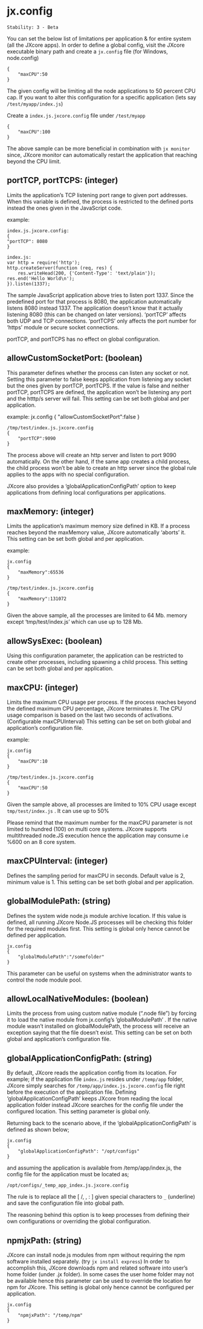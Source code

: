 # jx.config

    Stability: 3 - Beta

You can set the below list of limitations per application & for entire system (all the JXcore apps). In order to define a global config, visit the JXcore executable binary path and create a `jx.config` file (for Windows, node.config)

    {
        "maxCPU":50
    }
    
The given config will be limiting all the node applications to 50 percent CPU cap. If you want to alter this configuration for a specific application (lets say `/test/myapp/index.js`)

Create a `index.js.jxcore.config` file under `/test/myapp`
    
    {
        "maxCPU":100
    }
    
The above sample can be more beneficial in combination with `jx monitor` since, JXcore monitor can automatically restart the application that reaching beyond the CPU limit.


## portTCP, portTCPS: (integer)

Limits the application’s TCP listening port range to given port addresses. When this variable is defined, the process is restricted to the defined ports instead the ones given in the JavaScript code. 

example:

    index.js.jxcore.config:
    {
    "portTCP": 8080
    }

    index.js:
    var http = require('http');
    http.createServer(function (req, res) {
        res.writeHead(200, {'Content-Type': 'text/plain'});
    res.end('Hello World\n');
    }).listen(1337);

The sample JavaScript application above tries to listen port 1337. Since the predefined port for that process is 8080, the application automatically listens 8080 instead 1337. The application doesn’t know that it actually listening 8080 (this can be changed on later versions).  ‘portTCP’ affects both UDP and TCP connections. ‘portTCPS’ only affects the port number for ‘https’ module or secure socket connections.

portTCP, and portTCPS has no effect on global configuration.


## allowCustomSocketPort: (boolean)

This parameter defines whether the process can listen any socket or not. Setting this parameter to false keeps application from listening any socket but the ones given by portTCP, portTCPS. If the value is false and neither portTCP, portTCPS are defined, the application won’t be listening any port and the htttp/s server will fail. This setting can be set both global and per application.


example:
    jx.config
    {
        "allowCustomSocketPort":false
    }

    /tmp/test/index.js.jxcore.config
    {
        "portTCP":9090
    }

The process above will create an http server and listen to port 9090 automatically. On the other hand, if the same app creates a child process, the child process won’t be able to create an http server since the global rule applies to the apps with no special configuration. 

JXcore also provides a ‘globalApplicationConfigPath’ option to keep applications from defining local configurations per applications.


## maxMemory: (integer)

Limits the application’s maximum memory size defined in KB. If a process reaches beyond the maxMemory value, JXcore automatically ‘aborts’ it. This setting can be set both global and per application.

example:

    jx.config
    {
        "maxMemory":65536
    }

    /tmp/test/index.js.jxcore.config
    {
        "maxMemory":131072
    }

Given the above sample, all the processes are limited to 64 Mb. memory except ‘tmp/test/index.js’ which can use up to 128 Mb. 


## allowSysExec: (boolean)

Using this configuration parameter, the application can be restricted to create other processes, including spawning a child process. This setting can be set both global and per application.


## maxCPU: (integer)

Limits the maximum CPU usage per process. If the process reaches beyond the defined maximum CPU percentage, JXcore terminates it. The CPU usage comparison is based on the last two seconds of activations. (Configurable maxCPUInterval) This setting can be set on both global and application’s configuration file. 

example:

    jx.config
    {
        "maxCPU":10
    }

    /tmp/test/index.js.jxcore.config
    {
        "maxCPU":50
    }

Given the sample above, all processes are limited to 10% CPU usage except `tmp/test/index.js` . It can use up to 50%

Please remind that the maximum number for the maxCPU parameter is not limited to hundred (100) on multi core systems. JXcore supports multithreaded node.JS execution hence the application may consume i.e %600 on an 8 core system. 


## maxCPUInterval: (integer)

Defines the sampling period for maxCPU in seconds. Default value is 2, minimum value is 1. This setting can be set both global and per application.


## globalModulePath: (string)

Defines the system wide node.js module archive location. If this value is defined, all running JXcore Node.JS processes will be checking this folder for the required modules first. This setting is global only hence cannot be defined per application.

    jx.config
    {
        "globalModulePath":"/somefolder"
    }

This parameter can be useful on systems when the administrator wants to control the node module pool.



## allowLocalNativeModules: (boolean)

Limits the process from using custom native module (“.node file”) by forcing it to load the native module from jx.config’s ’globalModulePath’ . If the native module wasn’t installed on globalModulePath, the process will receive an exception saying that the file doesn’t exist. This setting can be set on both global and application’s configuration file. 


## globalApplicationConfigPath: (string)

By default, JXcore reads the application config from its location. For example; if the application file `index.js` resides under `/temp/app` folder, JXcore simply searches for `/temp/app/index.js.jxcore.config` file right before the execution of the application file. Defining ‘globalApplicationConfigPath’ keeps JXcore from reading the local application folder instead JXcore searches for the config file under the configured location. This setting parameter is global only. 

Returning back to the scenario above, if the ‘globalApplicationConfigPath’ is defined as shown below;

    jx.config
    {
        "globalApplicationConfigPath": "/opt/configs"
    }

and assuming the application is available from /temp/app/index.js, the config file for the application must be located as;

`/opt/configs/_temp_app_index.js.jxcore.config`

The rule is to replace all the [ /, \, : ] given special characters to `_` (underline) and save the configuration file into global path.

The reasoning behind this option is to keep processes from defining their own configurations or overriding the global configuration.  


## npmjxPath: (string)

JXcore can install node.js modules from npm without requiring the npm software installed separately. (try `jx install express`) In order to accomplish this, JXcore downloads npm and related software into user’s home folder (under .jx folder). In some cases the user home folder may not be available hence this parameter can be used to override the location for npm for JXcore. This setting is global only hence cannot be configured per application.

    jx.config
    {
        "npmjxPath": "/temp/npm"
    }
